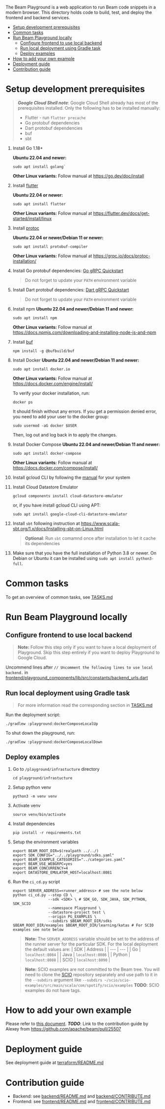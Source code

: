 <!--
    Licensed to the Apache Software Foundation (ASF) under one
    or more contributor license agreements.  See the NOTICE file
    distributed with this work for additional information
    regarding copyright ownership.  The ASF licenses this file
    to you under the Apache License, Version 2.0 (the
    "License"); you may not use this file except in compliance
    with the License.  You may obtain a copy of the License at

      http://www.apache.org/licenses/LICENSE-2.0

    Unless required by applicable law or agreed to in writing,
    software distributed under the License is distributed on an
    "AS IS" BASIS, WITHOUT WARRANTIES OR CONDITIONS OF ANY
    KIND, either express or implied.  See the License for the
    specific language governing permissions and limitations
    under the License.
-->

The Beam Playground is a web application to run Beam code snippets in a modern browser. This directory holds code to
build, test, and deploy the frontend and backend services.

- [Setup development prerequisites](#setup-development-prerequisites)
- [Common tasks](#common-tasks)
- [Run Beam Playground locally](#run-beam-playground-locally)
  - [Configure frontend to use local backend](#configure-frontend-to-use-local-backend)
  - [Run local deployment using Gradle task](#run-local-deployment-using-gradle-task)
  - [Deploy examples](#deploy-examples)
- [How to add your own example](#how-to-add-your-own-example)
- [Deployment guide](#deployment-guide)
- [Contribution guide](#contribution-guide)

# Setup development prerequisites
> ***Google Cloud Shell note***: Google Cloud Shell already has most of the prerequisites installed. Only the following has to be installed manually:
> - Flutter - run `flutter precache`
> - Go protobuf dependencies
> - Dart protobuf dependencies
> - buf
> - sbt

1. Install Go 1.18+

    **Ubuntu 22.04 and newer:**
    ```shell
    sudo apt install golang`
    ```

    **Other Linux variants:** Follow manual at https://go.dev/doc/install
1. Install [flutter](https://docs.flutter.dev/get-started/install/linux)

    **Ubuntu 22.04 or newer:**
    ```shell
    sudo apt install flutter
    ```

    **Other Linux variants:** Follow manual at https://flutter.dev/docs/get-started/install/linux

1. Install [protoc](https://grpc.io/docs/protoc-installation/)

    **Ubuntu 22.04 or newer/Debian 11 or newer:**
    ```shell
    sudo apt install protobuf-compiler
    ```
    **Other Linux variants:** Follow manual at https://grpc.io/docs/protoc-installation/

1. Install Go protobuf dependencies: [Go gRPC Quickstart](https://grpc.io/docs/languages/go/quickstart/)
    > Do not forget to update your `PATH` environment variable
1. Install Dart protobuf dependencies: [Dart gRPC Quickstart](https://grpc.io/docs/languages/dart/quickstart/)
    > Do not forget to update your `PATH` environment variable
1. Install npm
    **Ubuntu 22.04 and newer/Debian 11 and newer:**
    ```shell
    sudo apt install npm
    ```
    **Other Linux variants:** Follow manual at https://docs.npmjs.com/downloading-and-installing-node-js-and-npm
1. Install [buf](https://docs.buf.build/installation)
    ```shell
    npm install -g @bufbuild/buf
    ```
1. Install Docker
    **Ubuntu 22.04 and newer/Debian 11 and newer:**
    ```shell
    sudo apt install docker.io
    ```
    **Other Linux variants:** Follow manual at https://docs.docker.com/engine/install/

    To verify your docker installation, run:
    ```shell
    docker ps
    ```
    It should finish without any errors. If you get a permission denied error, you need to add your user to the docker group:
    ```shell
    sudo usermod -aG docker $USER
    ```
    Then, log out and log back in to apply the changes.
1. Install Docker Compose
    **Ubuntu 22.04 and newer/Debian 11 and newer:**
    ```shell
    sudo apt install docker-compose
    ```
    **Other Linux variants:** Follow manual at https://docs.docker.com/compose/install/
1. Install gcloud CLI by following the [manual](https://cloud.google.com/sdk/docs/install) for your system
1. Install Cloud Datastore Emulator
    ```shell
    gcloud components install cloud-datastore-emulator
    ```
    or, if you have install gcloud CLI using APT:
    ```shell
    sudo apt install google-cloud-cli-datastore-emulator
    ```
1. Install `sbt` following instruction at https://www.scala-sbt.org/1.x/docs/Installing-sbt-on-Linux.html
    > **Optional**: Run `sbt` comamnd once after installation to let it cache its dependencies
1. Make sure that you have the full installation of Python 3.8 or newer. On Debian or Ubuntu it can be installed using `sudo apt install python3-full`.

# Common tasks
To get an overview of common tasks, see [TASKS.md](TASKS.md)

# Run Beam Playground locally
## Configure frontend to use local backend
> **Note:** Follow this step only if you want to have a local deployment of Playground. Skip this step entirely if you want to deploy Playground to Google Cloud.

Uncommend lines after `// Uncomment the following lines to use local backend.` in [frontend/playground_components/lib/src/constants/backend_urls.dart](/playground/frontend/playground_components/lib/src/constants/backend_urls.dart)

## Run local deployment using Gradle task
> For more information read the corresponding section in [TASKS.md](./TASKS.md#router-runners-and-frontend)

Run the deployment script:
```shell
./gradlew :playground:dockerComposeLocalUp
```

To shut down the playground, run:
```shell
./gradlew :playground:dockerComposeLocalDown
```

## Deploy examples
1. Go to `/playground/infrastucture` directory
    ```shell
    cd playground/infrastucture
    ```
1. Setup python venv
    ```shell
    python3 -m venv venv
    ```
1. Activate venv
    ```shell
    source venv/bin/activate
    ```
1. Install dependencies
    ```shell
    pip install -r requirements.txt
    ```
1. Setup the environment variables
    ```shell
    export BEAM_ROOT_DIR=$(realpath ../../)
    export SDK_CONFIG="../../playground/sdks.yaml"
    export BEAM_EXAMPLE_CATEGORIES="../categories.yaml"
    export BEAM_USE_WEBGRPC=yes
    export BEAM_CONCURRENCY=4
    export DATASTORE_EMULATOR_HOST=localhost:8081
    ```

1. Run the `ci_cd.py` script

    ```shell
    export SERVER_ADDRESS=<runner_address> # see the note below
    python ci_cd.py --step CD \
                    --sdk <SDK> \ # SDK_GO, SDK_JAVA, SDK_PYTHON, SDK_SCIO
                    --namespace Playground \
                    --datastore-project test \
                    --origin PG_EXAMPLES \
                    --subdirs $BEAM_ROOT_DIR/sdks $BEAM_ROOT_DIR/examples $BEAM_ROOT_DIR/learning/katas # For SCIO examples see note below
    ```
    > **Note:** The `SERVER_ADDRESS` variable should be set to the address of the runner server for the particular SDK. For the local deployment the default values are:
    > | SDK | Address |
    > | --- | --- |
    > | Go | `localhost:8084` |
    > | Java | `localhost:8086` |
    > | Python | `localhost:8088` |
    > | SCIO | `localhost:8090` |

    > **Note:** SCIO examples are not committed to the Beam tree. You will need to clone the [SCIO](https://github.com/spotify/scio) repository separately and use path to it in the `--subdirs` argument like `--subdirs ~/scio/scio-examples/src/main/scala/com/spotify/scio/examples`
    > **TODO**: SCIO examples do not have tags.

# How to add your own example
Please refer to [this document](load_your_code.md).
***TODO***: Link to the contribution guide by Alexey from https://github.com/apache/beam/pull/25507
# Deployment guide
See deployment guide at [terraform/README.md](/playground/terraform/README.md)
# Contribution guide
- Backend: see [backend/README.md](/playground/backend/README.md) and [backend/CONTRIBUTE.md](/playground/backend/CONTRIBUTE.md)
- Frontend: see [frontend/README.md](/playground/frontend/README.md) and [frontend/CONTRIBUTE.md](/playground/frontend/CONTRIBUTE.md)